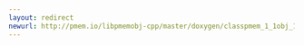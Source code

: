 ```yaml
---
layout: redirect
newurl: http://pmem.io/libpmemobj-cpp/master/doxygen/classpmem_1_1obj_1_1allocator.html
---
```

